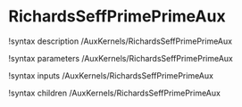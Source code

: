 <!-- MOOSE Documentation Stub: Remove this when content is added. -->

# RichardsSeffPrimePrimeAux

!syntax description /AuxKernels/RichardsSeffPrimePrimeAux

!syntax parameters /AuxKernels/RichardsSeffPrimePrimeAux

!syntax inputs /AuxKernels/RichardsSeffPrimePrimeAux

!syntax children /AuxKernels/RichardsSeffPrimePrimeAux
